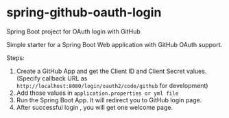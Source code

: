 # spring-github-oauth-login
Spring Boot project for OAuth login with GitHub

Simple starter for a Spring Boot Web application with GitHub OAuth support.

Steps:
1. Create a GitHub App and get the Client ID and Client Secret values. (Specify callback URL as `http://localhost:8080/login/oauth2/code/github` for development)
2. Add those values in `application.properties or yml file`
3. Run the Spring Boot App. It will redirect you to GitHub login page.
4. After successful login , you will get one welcome page.